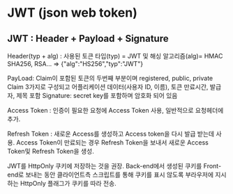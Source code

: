 # JWT (json web token)

## JWT : Header + Payload + Signature
Header(typ + alg) : 사용된 토큰 타입(typ) = JWT 및 해싱 알고리즘(alg)= HMAC SHA256, RSA... =>  {"alg":"HS256","typ":"JWT"}

PayLoad: Claim이 포함된 토큰의 두번째 부분이며 registered, public, private Claim 3가지로 구성되고 어플리케이션 데이터(사용자 ID, 이름), 토큰 만료시간, 발급자, 제목 포함
Signature: secret key를 포함하며 암호화 되어 있음


Access Token : 인증이 필요한 요청에 Access Token 사용, 일반적으로 요청헤더에 추가.


Refresh Token : 새로운 Access를 생성하고 Access token을 다시 발급 받는데 사용. Access Token이 만료되는 경우 Refresh Token을 보내서 새로운 Access Token및 Refresh Token을 생성.


JWT를 HttpOnly 쿠키에 저장하는 것을 권장. Back-end에서 생성된 쿠키를 Front-end로 보내는 동안 클라이언트측 스크립트를 통해 쿠키를 표시 않도록 부라우저에 지시하는 HttpOnly 플래그가 쿠키를 따라 전송. 